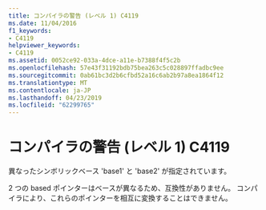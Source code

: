 ```yaml
---
title: コンパイラの警告 (レベル 1) C4119
ms.date: 11/04/2016
f1_keywords:
- C4119
helpviewer_keywords:
- C4119
ms.assetid: 0052ce92-033a-4dce-a11e-b7388f4f5c2b
ms.openlocfilehash: 57e43f31192bdb75bea263c5c028897ffadbc9ee
ms.sourcegitcommit: 0ab61bc3d2b6cfbd52a16c6ab2b97a8ea1864f12
ms.translationtype: MT
ms.contentlocale: ja-JP
ms.lasthandoff: 04/23/2019
ms.locfileid: "62299765"
---
```

# <a name="compiler-warning-level-1-c4119"></a>コンパイラの警告 (レベル 1) C4119

異なったシンボリックベース 'base1' と 'base2' が指定されています。

2 つの based ポインターはベースが異なるため、互換性がありません。 コンパイラにより、これらのポインターを相互に変換することはできません。